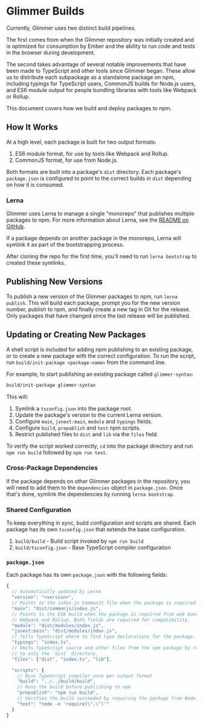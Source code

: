 # Glimmer Builds

Currently, Glimmer uses two distinct build pipelines.

The first comes from when the Glimmer repository was initially created and is
optimized for consumption by Ember and the ability to run code and tests in the
browser during development.

The second takes advantage of several notable improvements that have been made
to TypeScript and other tools since Glimmer began. These allow us to distribute
each subpackage as a standalone package on npm, including typings for TypeScript
users, CommonJS builds for Node.js users, and ES6 module output for people
bundling libraries with tools like Webpack or Rollup.

This document covers how we build and deploy packages to npm.

## How It Works

At a high level, each package is built for two output formats:

1. ES6 module format, for use by tools like Webpack and Rollup.
2. CommonJS format, for use from Node.js.

Both formats are built into a package's `dist` directory. Each package's
`package.json` is configured to point to the correct builds in `dist` depending
on how it is consumed.

### Lerna

Glimmer uses Lerna to manage a single "monorepo" that publishes multiple
packages to npm. For more information about Lerna, see the [README on
GitHub](https://github.com/lerna/lerna).

If a package depends on another package in the monorepo, Lerna will symlink it as part
of the bootstrapping process.

After cloning the repo for the first time, you'll need to run `lerna bootstrap` to created
these symlinks.

## Publishing New Versions

To publish a new version of the Glimmer packages to npm, run `lerna publish`.
This will build each package, prompt you for the new version number, publish to
npm, and finally create a new tag in Git for the release. Only packages that
have changed since the last release will be published.

## Updating or Creating New Packages

A shell script is included for adding npm publishing to an existing package, or
to create a new package with the correct configuration. To run the script, run
`build/init-package <package-name>` from the command line.

For example, to start publishing an existing package called `glimmer-syntax`:

```sh
build/init-package glimmer-syntax
```

This will:

1. Symlink a `tsconfig.json` into the package root.
2. Update the package's version to the current Lerna version.
3. Configure `main`, `jsnext:main`, `module` and `typings` fields.
4. Configure `build`, `prepublish` and `test` npm scripts.
5. Restrict published files to `dist` and `lib` via the `files` field.

To verify the script worked correctly, `cd` into the package directory and run
`npm run build` followed by `npm run test`.

### Cross-Package Dependencies

If the package depends on other Glimmer packages in the repository, you will
need to add them to the `dependencies` object in `package.json`. Once that's done,
symlink the dependencies by running `lerna bootstrap`.

### Shared Configuration

To keep everything in sync, build configuration and scripts are shared. Each
package has its own `tsconfig.json` that extends the base configuration.

1. `build/build` - Build script invoked by `npm run build`
2. `build/tsconfig.json` - Base TypeScript compiler configuration

### `package.json`

Each package has its own `package.json` with the following fields:

```js
{
  // Automatically updated by Lerna
  "version": "<version>",
  // Points to the index.js CommonJS file when the package is required from Node.
  "main": "dist/commonjs/index.js",
  // Points to the ES6 build when the package is required from web bundling tools like
  // Webpack and Rollup. Both fields are required for compatibility.
  "module": "dist/modules/index.js",
  "jsnext:main": "dist/modules/index.js",
  // Tells TypeScript where to find type declarations for the package.
  "typings": "index.ts",
  // Omits TypeScript source and other files from the npm package by restricting published files
  // to only the `dist` directory.
  "files": ["dist", "index.ts", "lib"],

  "scripts": {
    // Runs TypeScript compiler once per output format
    "build": "../../build/build",
    // Runs the build before publishing to npm
    "prepublish": "npm run build",
    // Verifies the build succeeded by requiring the package from Node.
    "test": "node -e 'require(\".\")'"
  }
}
```